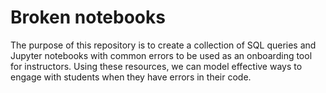 # Broken notebooks

The purpose of this repository is to create a collection of SQL queries and Jupyter notebooks with common errors to be used as an onboarding tool for instructors. Using these resources, we can model effective ways to engage with students when they have errors in their code.
